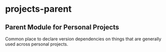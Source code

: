 # projects-parent
## Parent Module for Personal Projects

Common place to declare version dependencies on things that are generally
used across personal projects.
